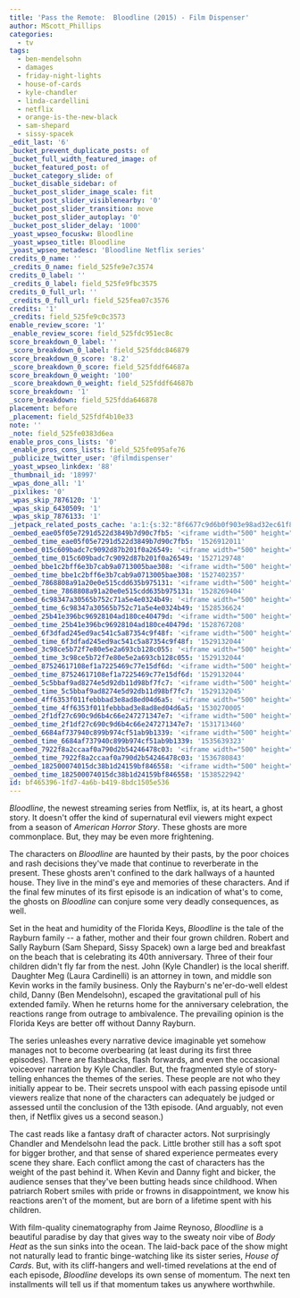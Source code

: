 ```yaml
---
title: 'Pass the Remote:  Bloodline (2015) - Film Dispenser'
author: MScott_Phillips
categories:
  - tv
tags:
  - ben-mendelsohn
  - damages
  - friday-night-lights
  - house-of-cards
  - kyle-chandler
  - linda-cardellini
  - netflix
  - orange-is-the-new-black
  - sam-shepard
  - sissy-spacek
_edit_last: '6'
_bucket_prevent_duplicate_posts: of
_bucket_full_width_featured_image: of
_bucket_featured_post: of
_bucket_category_slide: of
_bucket_disable_sidebar: of
_bucket_post_slider_image_scale: fit
_bucket_post_slider_visiblenearby: '0'
_bucket_post_slider_transition: move
_bucket_post_slider_autoplay: '0'
_bucket_post_slider_delay: '1000'
_yoast_wpseo_focuskw: Bloodline
_yoast_wpseo_title: Bloodline
_yoast_wpseo_metadesc: 'Bloodline Netflix series'
credits_0_name: ''
_credits_0_name: field_525fe9e7c3574
credits_0_label: ''
_credits_0_label: field_525fe9fbc3575
credits_0_full_url: ''
_credits_0_full_url: field_525fea07c3576
credits: '1'
_credits: field_525fe9c0c3573
enable_review_score: '1'
_enable_review_score: field_525fdc951ec8c
score_breakdown_0_label: ''
_score_breakdown_0_label: field_525fddc846879
score_breakdown_0_score: '8.2'
_score_breakdown_0_score: field_525fddf64687a
score_breakdown_0_weight: '100'
_score_breakdown_0_weight: field_525fddf64687b
score_breakdown: '1'
_score_breakdown: field_525fdda646878
placement: before
_placement: field_525fdf4b10e33
note: ''
_note: field_525fe0383d6ea
enable_pros_cons_lists: '0'
_enable_pros_cons_lists: field_525fe095afe76
_publicize_twitter_user: '@filmdispenser'
_yoast_wpseo_linkdex: '88'
_thumbnail_id: '18997'
_wpas_done_all: '1'
_pixlikes: '0'
_wpas_skip_7876120: '1'
_wpas_skip_6430509: '1'
_wpas_skip_7876133: '1'
_jetpack_related_posts_cache: 'a:1:{s:32:"8f6677c9d6b0f903e98ad32ec61f8deb";a:2:{s:7:"expires";i:1515279762;s:7:"payload";a:3:{i:0;a:1:{s:2:"id";i:26337;}i:1;a:1:{s:2:"id";i:17535;}i:2;a:1:{s:2:"id";i:26323;}}}}'
_oembed_eae05f05e7291d522d3849b7d90c7fb5: '<iframe width="500" height="281" src="https://www.youtube.com/embed/9teNKmm9R3k?start=3&feature=oembed" frameborder="0" allow="autoplay; encrypted-media" allowfullscreen></iframe>'
_oembed_time_eae05f05e7291d522d3849b7d90c7fb5: '1526912011'
_oembed_015c609badc7c9092d87b201f0a26549: '<iframe width="500" height="281" src="https://www.youtube.com/embed/dkhBDhQ4OxM?feature=oembed" frameborder="0" allow="autoplay; encrypted-media" allowfullscreen></iframe>'
_oembed_time_015c609badc7c9092d87b201f0a26549: '1527129748'
_oembed_bbe1c2bff6e3b7cab9a0713005bae308: '<iframe width="500" height="281" src="https://www.youtube.com/embed/_DTbx7c7ez8?feature=oembed" frameborder="0" allow="autoplay; encrypted-media" allowfullscreen></iframe>'
_oembed_time_bbe1c2bff6e3b7cab9a0713005bae308: '1527402357'
_oembed_7868808a91a20e0e515cdd635b975131: '<iframe width="500" height="281" src="https://www.youtube.com/embed/PEZ2r1YGKSA?feature=oembed" frameborder="0" allow="autoplay; encrypted-media" allowfullscreen></iframe>'
_oembed_time_7868808a91a20e0e515cdd635b975131: '1528269404'
_oembed_6c98347a30565b752c71a5e4e0324b49: '<iframe width="500" height="281" src="https://www.youtube.com/embed/FhwktRDG_aQ?feature=oembed" frameborder="0" allow="autoplay; encrypted-media" allowfullscreen></iframe>'
_oembed_time_6c98347a30565b752c71a5e4e0324b49: '1528536624'
_oembed_25b41e396bc96928104ad180ce40479d: '<iframe width="500" height="281" src="https://www.youtube.com/embed/MFWF9dU5Zc0?feature=oembed" frameborder="0" allow="autoplay; encrypted-media" allowfullscreen></iframe>'
_oembed_time_25b41e396bc96928104ad180ce40479d: '1528767208'
_oembed_6f3dfad245ed9ac541c5a87354c9f48f: '<iframe width="500" height="281" src="https://www.youtube.com/embed/rTMINaybeyE?feature=oembed" frameborder="0" allow="autoplay; encrypted-media" allowfullscreen></iframe>'
_oembed_time_6f3dfad245ed9ac541c5a87354c9f48f: '1529132044'
_oembed_3c98ce5b72f7e80e5e2a693cb128c055: '<iframe width="500" height="281" src="https://www.youtube.com/embed/j7RHHPN4gII?feature=oembed" frameborder="0" allow="autoplay; encrypted-media" allowfullscreen></iframe>'
_oembed_time_3c98ce5b72f7e80e5e2a693cb128c055: '1529132044'
_oembed_87524617108ef1a7225469c77e15df6d: '<iframe width="500" height="281" src="https://www.youtube.com/embed/bP8vCXPo-BA?feature=oembed" frameborder="0" allow="autoplay; encrypted-media" allowfullscreen></iframe>'
_oembed_time_87524617108ef1a7225469c77e15df6d: '1529132044'
_oembed_5c5bbaf9ad8274e5d92db11d98bf7fc7: '<iframe width="500" height="281" src="https://www.youtube.com/embed/yqAS2lPISa8?feature=oembed" frameborder="0" allow="autoplay; encrypted-media" allowfullscreen></iframe>'
_oembed_time_5c5bbaf9ad8274e5d92db11d98bf7fc7: '1529132045'
_oembed_4ff6353f011febbbad3e8ad8ed04d6a5: '<iframe width="500" height="281" src="https://www.youtube.com/embed/HikYI0jIAwU?feature=oembed" frameborder="0" allow="autoplay; encrypted-media" allowfullscreen></iframe>'
_oembed_time_4ff6353f011febbbad3e8ad8ed04d6a5: '1530270005'
_oembed_2f1df27c690c9d6b4c66e247271347e7: '<iframe width="500" height="281" src="https://www.youtube.com/embed/9XxLHyzsB_Q?feature=oembed" frameborder="0" allow="autoplay; encrypted-media" allowfullscreen></iframe>'
_oembed_time_2f1df27c690c9d6b4c66e247271347e7: '1531713460'
_oembed_6684af737940c899b974cf51ab9b1339: '<iframe width="500" height="281" src="https://www.youtube.com/embed/gp-8oB53P7k?feature=oembed" frameborder="0" allow="autoplay; encrypted-media" allowfullscreen></iframe>'
_oembed_time_6684af737940c899b974cf51ab9b1339: '1535639323'
_oembed_7922f8a2ccaaf0a790d2b54246478c03: '<iframe width="500" height="281" src="https://www.youtube.com/embed/AWvUNABT8sg?feature=oembed" frameborder="0" allow="autoplay; encrypted-media" allowfullscreen></iframe>'
_oembed_time_7922f8a2ccaaf0a790d2b54246478c03: '1536780843'
_oembed_182500074015dc38b1d24159bf846558: '<iframe width="500" height="281" src="https://www.youtube.com/embed/USPd0vX2sdc?feature=oembed" frameborder="0" allow="autoplay; encrypted-media" allowfullscreen></iframe>'
_oembed_time_182500074015dc38b1d24159bf846558: '1538522942'
id: bf465396-1fd7-4a6b-b419-8bdc1505e536
---
```

<p><em>Bloodline</em>, the newest streaming series from Netflix, is, at its heart, a ghost story. It doesn't offer the kind of supernatural evil viewers might expect from a season of <em>American Horror Story</em>. These ghosts are more commonplace. But, they may be even more frightening.</p>
<p>The characters on <em>Bloodline</em> are haunted by their pasts, by the poor choices and rash decisions they've made that continue to reverberate in the present. These ghosts aren't confined to the dark hallways of a haunted house. They live in the mind's eye and memories of these characters. And if the final few minutes of its first episode is an indication of what's to come, the ghosts on <em>Bloodline</em> can conjure some very deadly consequences, as well.</p>
<p>Set in the heat and humidity of the Florida Keys, <em>Bloodline</em> is the tale of the Rayburn family -- a father, mother and their four grown children. Robert and Sally Rayburn (Sam Shepard, Sissy Spacek) own a large bed and breakfast on the beach that is celebrating its 40th anniversary. Three of their four children didn't fly far from the nest. John (Kyle Chandler) is the local sheriff.  Daughter Meg (Laura Cardinelli) is an attorney in town, and middle son Kevin works in the family business. Only the Rayburn's ne'er-do-well eldest child, Danny (Ben Mendelsohn), escaped the gravitational pull of his extended family. When he returns home for the anniversary celebration, the reactions range from outrage to ambivalence. The prevailing opinion is the Florida Keys are better off without Danny Rayburn.</p>
<p>The series unleashes every narrative device imaginable yet somehow manages not to become overbearing (at least during its first three episodes). There are flashbacks, flash forwards, and even the occasional voiceover narration by Kyle Chandler. But, the fragmented style of story-telling enhances the themes of the series. These people are not who they initially appear to be. Their secrets unspool with each passing episode until viewers realize that none of the characters can adequately be judged or assessed until the conclusion of the 13th episode. (And arguably, not even then, if Netflix gives us a second season.)</p>
<p>The cast reads like a fantasy draft of character actors. Not surprisingly Chandler and Mendelsohn lead the pack. Little brother still has a soft spot for bigger brother, and that sense of shared experience permeates every scene they share. Each conflict among the cast of characters has the weight of the past behind it. When Kevin and Danny fight and bicker, the audience senses that they've been butting heads since childhood. When patriarch Robert smiles with pride or frowns in disappointment, we know his reactions aren't of the moment, but are born of a lifetime spent with his children.</p>
<p>With film-quality cinematography from Jaime Reynoso, <em>Bloodline</em> is a beautiful paradise by day that gives way to the sweaty noir vibe of <em>Body Heat </em>as the sun sinks into the ocean. The laid-back pace of the show might not naturally lead to frantic binge-watching like its sister series, <em>House of Cards</em>. But, with its cliff-hangers and well-timed revelations at the end of each episode, <em>Bloodline</em> develops its own sense of momentum. The next ten installments will tell us if that momentum takes us anywhere worthwhile.</p>
<p>&nbsp;</p>
<p>&nbsp;</p>
